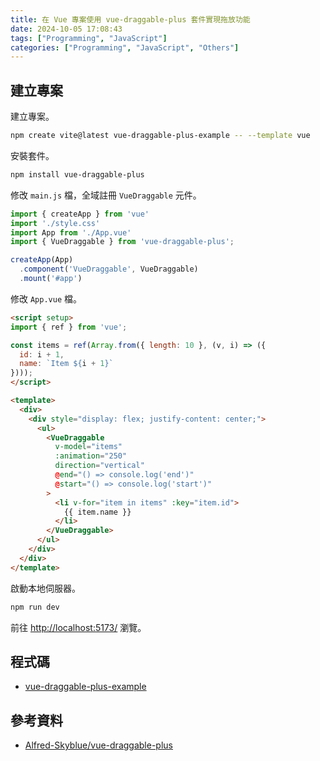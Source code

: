 ```yaml
---
title: 在 Vue 專案使用 vue-draggable-plus 套件實現拖放功能
date: 2024-10-05 17:08:43
tags: ["Programming", "JavaScript"]
categories: ["Programming", "JavaScript", "Others"]
---
```


## 建立專案

建立專案。

```bash
npm create vite@latest vue-draggable-plus-example -- --template vue
```

安裝套件。

```bash
npm install vue-draggable-plus
```

修改 `main.js` 檔，全域註冊 `VueDraggable` 元件。

```js
import { createApp } from 'vue'
import './style.css'
import App from './App.vue'
import { VueDraggable } from 'vue-draggable-plus';

createApp(App)
  .component('VueDraggable', VueDraggable)
  .mount('#app')
```

修改 `App.vue` 檔。

```html
<script setup>
import { ref } from 'vue';

const items = ref(Array.from({ length: 10 }, (v, i) => ({
  id: i + 1,
  name: `Item ${i + 1}`
})));
</script>

<template>
  <div>
    <div style="display: flex; justify-content: center;">
      <ul>
        <VueDraggable
          v-model="items"
          :animation="250"
          direction="vertical"
          @end="() => console.log('end')"
          @start="() => console.log('start')"
        >
          <li v-for="item in items" :key="item.id">
            {{ item.name }}
          </li>
        </VueDraggable>
      </ul>
    </div>
  </div>
</template>
```

啟動本地伺服器。

```bash
npm run dev
```

前往 <http://localhost:5173/> 瀏覽。

## 程式碼

- [vue-draggable-plus-example](https://github.com/memochou1993/vue-draggable-plus-example)

## 參考資料

- [Alfred-Skyblue/vue-draggable-plus](https://github.com/Alfred-Skyblue/vue-draggable-plus)
